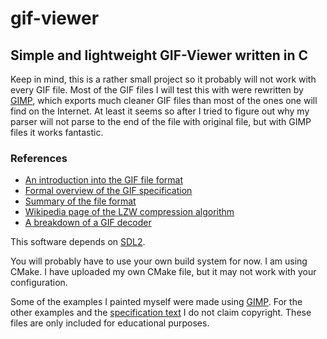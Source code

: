 # gif-viewer
## Simple and lightweight GIF-Viewer written in C

Keep in mind, this is a rather small project so it probably will not work with every GIF file. Most of the GIF files I will test this with were rewritten by [GIMP](https://www.gimp.org/), which exports much cleaner GIF files than most of the ones one will find on the Internet. At least it seems so after I tried to figure out why my parser will not parse to the end of the file with original file, but with GIMP files it works fantastic.

### References
- [An introduction into the GIF file format](https://www.matthewflickinger.com/lab/whatsinagif/bits_and_bytes.asp)
- [Formal overview of the GIF specification](https://www.fileformat.info/format/gif/egff.htm)
- [Summary of the file format](http://www.onicos.com/staff/iz/formats/gif.html)
- [Wikipedia page of the LZW compression algorithm](https://en.wikipedia.org/wiki/Lempel%E2%80%93Ziv%E2%80%93Welch)
- [A breakdown of a GIF decoder](https://commandlinefanatic.com/cgi-bin/showarticle.cgi?article=art011)

This software depends on [SDL2](https://www.libsdl.org/index.php).

You will probably have to use your own build system for now. I am using CMake. I have uploaded my own CMake file, but it may not work with your configuration.

Some of the examples I painted myself were made using [GIMP](https://www.gimp.org/). For the other examples and the [specification text](https://www.w3.org/Graphics/GIF/spec-gif89a.txt) I do not claim copyright. These files are only included for educational purposes.
